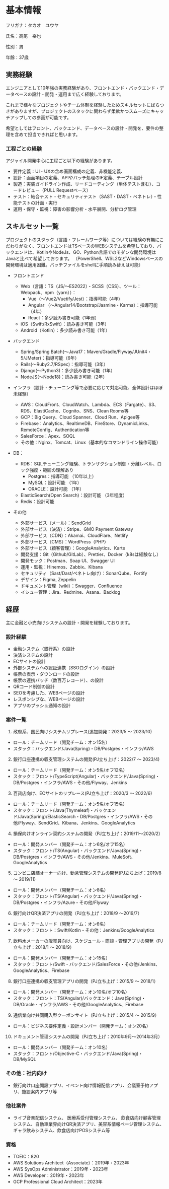 # 基本情報

フリガナ：タカオ　ユウヤ

氏名：高尾　裕也

性別：男

年齢：37歳

## 実務経験
エンジニアとして10年強の実務経験があり、フロントエンド・バックエンド・データベースの設計・開発・運用まで広く経験しております。

これまで様々なプロジェクトやチーム体制を経験したためスキルセットにばらつきがありますが、プロジェクトのスタックに関わらず柔軟かつスムーズにキャッチアップしての参画が可能です。

希望としてはフロント、バックエンド、データベースの設計・開発を、要件の整理を含めて担当できればと思います。

### 工程ごとの経験
アジャイル開発中心に工程ごと以下の経験があります。
- 要件定義：UI・UXの含め画面構成の定義、非機能定義、
- 設計：画面項目の定義、APIやバッチ処理のIF定義、テーブル設計
- 製造：実装ガイドライン作成、リードコーディング（単体テスト含む）、コードレビュー（PULL Requestベース）
- テスト：結合テスト・セキュリティテスト（SAST・DAST・ペネトレ）・性能テストの計画・実行
- 運用・保守・監視：障害の影響分析・水平展開、分析ログ管理

## スキルセット一覧
プロジェクトのスタック（言語・フレームワーク等）については経験の有無にこだわりがなく、フロントエンドはTSベースのWEBシステムを希望しており、バックエンドは、KotlinやNodeJs、GO、Python言語でのモダンな開発環境はJavaと比べて希望しております。
（PowerShell、WSL2などWindowsベースの開発環境は適用困難。バッチファイルをshellに手順読み替えは可能）

- フロントエンド
    - Web（言語：TS（JS/〜ES2022）・SCSS（CSS）、ツール：Webpack、npm（yarn））：
        - Vue（〜Vue2/Vuetify/Jest）：指導可能（4年）
        - Angular （〜Angular14/Bootstrap/Jasmine・Karma）：指導可能（4年）
        - React：多少読み書き可能（1年弱）
    - iOS（Swift/RxSwift）：読み書き可能（3年）
    - Android（Kotlin）：多少読み書き可能（1年）
- バックエンド
    - Spring/Spring Batch(〜Java17：Maven/Gradle/Flyway/JUnit4・5/JMeter)：指導可能（6年）
    - Rails(〜Ruby2.7/RSpec)：指導可能（3年）
    - Django(〜Python3)：多少読み書き可能（1年）
    - NodeJS(〜Node18)：読み書き可能（2年）
- インフラ（設計・チューニング等で必要に応じて対応可能、全体設計はほぼ未経験）
    - AWS：CloudFront、CloudWatch、Lambda、ECS（Fargate）、S3、 RDS、ElastiCache、Cognito、SNS、Clean Rooms等
    - GCP：Big Query、Cloud Spanner、Cloud Run、Apigee等
    - Firebase：Analytics、RealtimeDB、FireStore、DynamicLinks、RemoteConfig、Authentication等
    - SalesForce：Apex、SOQL
    - その他：Nginx、Tomcat、Linux（基本的なコマンドライン操作可能）
- DB：
  - RDB：SQLチューニング経験、トランザクション制御・分離レベル、ロック強度・範囲の理解あり
    - Postgres：指導可能 （10年以上）
    - MySQL：設計可能 （1年）
    - ORACLE：設計可能 （1年）
  - ElasticSearch(Open Search)：設計可能 （3年程度）
  - Redis：設計可能

- その他
  - 外部サービス（メール）：SendGrid
  - 外部サービス（決済）：Stripe、GMO Payment Gateway
  - 外部サービス（CDN）：Akamai、CloudFlare、Netlify
  - 外部サービス（CMS）：WordPress（PHP）
  - 外部サービス（顧客管理）：GoogleAnalytics、Karte
  - 開発支援：Git（Github/GitLab）、Prettier、Docker（k8sは経験なし）
  - 開発モック：Postman、Soap UI、Swagger UI
  - 運用・監視：Hinemos、Zabbix、Kibana
  - セキュリティ（Sast/Dast/ペネトレ向け）：SonarQube、Fortify
  - デザイン：Figma, Zeppelin
  - ドキュメント管理（wiki）：Swagger、Confluence
  - イシュー管理：Jira、Redmine、Asana、Backlog

## 経歴
主に金融と小売向けシステムの設計・開発を経験しております。

### 設計経験
- 金融システム（銀行系）の設計
- 決済システムの設計
- ECサイトの設計
- 外部システムへの認証連携（SSOログイン）の設計
- 帳票の表示・ダウンロードの設計
- 帳票の連携バッチ（数百万レコード）、の設計
- QRコード制御の設計
- SEOを考慮した、WEBページの設計
- レスポンシブな、WEBページの設計
- アプリのプッシュ通知の設計

### 案件一覧
  1. 政府系、国民向けシステムリプレース(追加開発：2023/5 〜 2023/10)
  - ロール：チームリード（開発チーム：オン15名）
  - スタック：バックエンド/Java(Spring)・DB/Postgres・インフラ/AWS

  2. 銀行口座連携の収支管理システムの開発(PJ立ち上げ：2022/7 〜 2023/4)
  - ロール：チームリード（開発チーム：オン5名/オフ12名）
  - スタック：フロント/TypeScript(Angular)・バックエンド/Java(Spring)・DB/Postgres・インフラ/AWS・その他/Flyway、Jenkins

  3. 百貨店向け、ECサイトのリプレース(PJ立ち上げ：2020/3 〜 2022/6)
  - ロール：チームリード（開発チーム：オン5名/オフ15名）
  - スタック：フロント/Java(Thymeleaf)・バックエンド/Java(Spring)/ElasticSearch・DB/Postgres・インフラ/AWS・その他/Flyway、SendGrid、Kibana、Jenkins、GoogleAnalytics

  4. 損保向けオンライン契約システムの開発（PJ立ち上げ：2019/11〜2020/2）
  - ロール：開発メンバー（開発チーム：オン6名/オフ15名）
  - スタック：フロント/TS(Angular)・バックエンド/Java(Spring)・DB/Postgres・インフラ/AWS・その他/Jenkins、MuleSoft、GoogleAnalytics

  5. コンビニ店舗オーナー向け、勤怠管理システムの開発(PJ立ち上げ：2019/8 〜 2019/11)
  - ロール：開発メンバー（開発チーム：オン8名）
  - スタック：フロント/TS(Angular)・バックエンド/Java(Spring)・DB/Postgres・インフラ/Azure・その他/Flyway

  6. 銀行向けQR決済アプリの開発（PJ立ち上げ：2018/9 〜2019/7）
  - ロール：チームリード（開発チーム：オン6名）
  - スタック：フロント：Swift/Kotlin・その他：Jenkins/GoogleAnalytics

  7. 飲料水メーカーの販売員向け、スケジュール・商談・管理アプリの開発（PJ立ち上げ：2018/1 〜 2018/9）
  - ロール：開発メンバー（開発チーム：オン15名）
  - スタック：フロント/Swift・バックエンド/SalesForce・その他/Jenkins、GoogleAnalytics、Firebase

  8. 銀行口座連携の収支管理アプリの開発（PJ立ち上げ：2015/9 〜 2018/1）
  - ロール：開発メンバー（開発チーム：オン10名/オフ10名）
  - スタック：フロント：TS(Angular)/バックエンド：Java(Spring)・DB/Oracle・インフラ/AWS・その他/GoogleAnalytics、Firebase

  9. 通信業向け共同購入型クーポンサイト（PJ立ち上げ：2015/4 〜 2015/9）
  - ロール：ビジネス要件定義・設計メンバー（開発チーム：オン20名）

  10. ドキュメント管理システムの開発（PJ立ち上げ：2010年9月〜2014年3月）
  - ロール：開発メンバー（開発チーム：オン10名）
  - スタック：フロント/Objective-C・バックエンド/Java(Spring)・DB/MySQL

### その他：社内向け
- 銀行向け口座開設アプリ、イベント向け情報配信アプリ、会議室予約アプリ、施設案内アプリ等

### 他社案件
- ライブ音楽配信システム、 医療系受付管理システム、 飲食店向け顧客管理システム、自動車業界向けQR決済アプリ、美容系情報ページ管理システム、ギャラ飲みシステム、飲食店向けPOSシステム等

### 資格
- TOEIC：820
- AWS Solutions Architect（Associate）：2019年・2023年
- AWS SysOps Administrator：2019年・2023年
- AWS Developer：2019年・2023年
- GCP Professional Cloud Architect：2023年